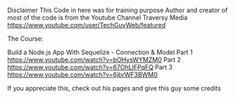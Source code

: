 Disclaimer
This Code in here was for training purpose
Author and creator of most of the code is from the Youtube Channel Traversy Media
https://www.youtube.com/user/TechGuyWeb/featured

The Course:

Build a Node.js App With Sequelize - Connection & Model
Part 1
https://www.youtube.com/watch?v=bOHysWYMZM0
Part 2
https://www.youtube.com/watch?v=67OhLlFPqFQ
Part 3
https://www.youtube.com/watch?v=6jbrWF3BWM0

If you appreciate this, check out his pages and give this guy some credits
